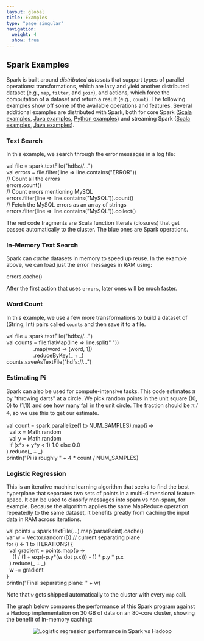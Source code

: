 ```yaml
---
layout: global
title: Examples
type: "page singular"
navigation:
  weight: 4
  show: true
---
```

<h2>Spark Examples</h2>

Spark is built around <em>distributed datasets</em> that support types of parallel operations: transformations, which are lazy and yield another distributed dataset (e.g., <code>map</code>, <code>filter</code>, and <code>join</code>), and actions, which force the computation of a dataset and return a result (e.g., <code>count</code>). The following examples show off some of the available operations and features. Several additional examples are distributed with Spark, both for core Spark ([Scala examples](https://github.com/apache/incubator-spark/tree/master/examples/src/main/scala/org/apache/spark/examples), [Java examples](https://github.com/apache/incubator-spark/tree/master/examples/src/main/java/org/apache/spark/examples), [Python examples](https://github.com/apache/incubator-spark/tree/master/python/examples)) and streaming Spark ([Scala examples](https://github.com/apache/incubator-spark/tree/master/examples/src/main/scala/org/apache/spark/streaming/examples), [Java examples](https://github.com/apache/incubator-spark/tree/master/examples/src/main/java/org/apache/spark/streaming/examples)).

<h3>Text Search</h3>

In this example, we search through the error messages in a log file:

<p>
</p><div class="code">
<span class="keyword">val</span> file = spark.textFile(<span class="string">"hdfs://..."</span>)<br>
<span class="keyword">val</span> errors = file.<span class="sparkop">filter</span>(<span class="closure">line =&gt; line.contains("ERROR")</span>)<br>
<span class="comment">// Count all the errors</span><br>
errors.<span class="sparkop">count</span>()<br>
<span class="comment">// Count errors mentioning MySQL</span><br>
errors.<span class="sparkop">filter</span>(<span class="closure">line =&gt; line.contains("MySQL")</span>).<span class="sparkop">count</span>()<br>
<span class="comment">// Fetch the MySQL errors as an array of strings</span><br>
errors.<span class="sparkop">filter</span>(<span class="closure">line =&gt; line.contains("MySQL")</span>).<span class="sparkop">collect</span>()<br>
</div>
<p></p>

<p>The red code fragments are Scala function literals (closures) that get passed automatically to the cluster. The blue ones are Spark operations.</p>

<h3>In-Memory Text Search</h3>

<p>Spark can <em>cache</em> datasets in memory to speed up reuse. In the example above, we can load just the error messages in RAM using:</p>

<p>
</p><div class="code">
errors.<span class="sparkop">cache</span>()
</div>
<p></p>

<p>After the first action that uses <code>errors</code>, later ones will be much faster.</p>


<h3>Word Count</h3>

<p>In this example, we use a few more transformations to build a dataset of (String, Int) pairs called <code>counts</code> and then save it to a file.</p>

<p>
</p><div class="code">
<span class="keyword">val</span> file = spark.textFile(<span class="string">"hdfs://..."</span>)<br>
<span class="keyword">val</span> counts = file.<span class="sparkop">flatMap</span>(<span class="closure">line =&gt; line.split(" ")</span>)<br>
&nbsp;&nbsp;&nbsp;&nbsp;&nbsp;&nbsp;&nbsp;&nbsp;&nbsp;&nbsp;&nbsp;&nbsp;&nbsp;&nbsp;&nbsp;&nbsp;&nbsp;&nbsp;.<span class="sparkop">map</span>(<span class="closure">word =&gt; (word, 1)</span>)<br>
&nbsp;&nbsp;&nbsp;&nbsp;&nbsp;&nbsp;&nbsp;&nbsp;&nbsp;&nbsp;&nbsp;&nbsp;&nbsp;&nbsp;&nbsp;&nbsp;&nbsp;&nbsp;.<span class="sparkop">reduceByKey</span>(<span class="closure">_ + _</span>)<br>
counts.<span class="sparkop">saveAsTextFile</span>(<span class="string">"hdfs://..."</span>)
</div>
<p></p>

<h3>Estimating Pi</h3>

<p>Spark can also be used for compute-intensive tasks. This code estimates <span style="font-family: serif; font-size: 120%;">π</span> by "throwing darts" at a circle. We pick random points in the unit square ((0, 0) to (1,1)) and see how many fall in the unit circle. The fraction should be <span style="font-family: serif; font-size: 120%;">π / 4</span>, so we use this to get our estimate.</p>

<p>
</p><div class="code">
<span class="keyword">val</span> count = spark.parallelize(1 to NUM_SAMPLES).<span class="sparkop">map</span>(<span class="closure">i =&gt;<br>
&nbsp;&nbsp;<span class="keyword">val</span> x = Math.random<br>
&nbsp;&nbsp;<span class="keyword">val</span> y = Math.random<br>
&nbsp;&nbsp;<span class="keyword">if</span> (x*x + y*y &lt; 1) 1.0 <span class="keyword">else</span> 0.0<br>
</span>).<span class="sparkop">reduce</span>(<span class="closure">_ + _</span>)<br>
println(<span class="string">"Pi is roughly "</span> + 4 * count / NUM_SAMPLES)<br>
</div>
<p></p>

<h3>Logistic Regression</h3>

<p>This is an iterative machine learning algorithm that seeks to find the best hyperplane that separates two sets of points in a multi-dimensional feature space. It can be used to classify messages into spam vs non-spam, for example. Because the algorithm applies the same MapReduce operation repeatedly to the same dataset, it benefits greatly from caching the input data in RAM across iterations.</p>

<p>
</p><div class="code">
<span class="keyword">val</span> points = spark.textFile(...).<span class="sparkop">map</span>(parsePoint).<span class="sparkop">cache</span>()<br>
<span class="keyword">var</span> w = Vector.random(D) <span class="comment">// current separating plane</span><br>
<span class="keyword">for</span> (i &lt;- 1 to ITERATIONS) {<br>
&nbsp;&nbsp;<span class="keyword">val</span> gradient = points.<span class="sparkop">map</span>(<span class="closure">p =&gt;<br>
&nbsp;&nbsp;&nbsp;&nbsp;(1 / (1 + exp(-p.y*(w dot p.x))) - 1) * p.y * p.x<br>
&nbsp;&nbsp;</span>).<span class="sparkop">reduce</span>(<span class="closure">_ + _</span>)<br>
&nbsp;&nbsp;w -= gradient<br>
}<br>
println(<span class="string">"Final separating plane: "</span> + w)<br>
</div>
<p></p>

<p>Note that <code>w</code> gets shipped automatically to the cluster with every <code>map</code> call.</p>

<p>The graph below compares the performance of this Spark program against a Hadoop implementation on 30 GB of data on an 80-core cluster, showing the benefit of in-memory caching:</p>

<p align="center">
<img src="{{site.url}}images/spark-lr.png" alt="Logistic regression performance in Spark vs Hadoop">
</p>

